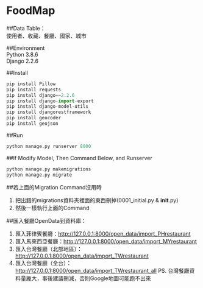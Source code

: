 # FoodMap

##Data Table：
<br>
使用者、收藏、餐廳、國家、城市

##Environment
<br>
Python 3.8.6
<br>
Django 2.2.6

##Install
```Python
pip install Pillow
pip install requests
pip install django==2.2.6
pip install django-import-export
pip install django-model-utils
pip install djangorestframework
pip install geocoder
pip install geojson
```

##Run
```Python
python manage.py runserver 8000
```

##If Modify Model, Then Command Below, and Runserver
```Python
python manage.py makemigrations
python manage.py migrate
```

##若上面的Migration Command沒用時
1. 把出錯的migrations資料夾裡面的東西刪掉(0001_initial.py & __init__.py)
2. 然後一樣執行上面的Command

##匯入餐廳OpenData到資料庫：
1. 匯入菲律賓餐廳：http://127.0.0.1:8000/open_data/import_PHrestaurant
2. 匯入馬來西亞餐廳：http://127.0.0.1:8000/open_data/import_MYrestaurant
3. 匯入台灣餐廳（北部地區）：http://127.0.0.1:8000/open_data/import_TWrestaurant 
4. 匯入台灣餐廳（全台）：http://127.0.0.1:8000/open_data/import_TWrestaurant_all 
PS. 台灣餐廳資料量龐大，事後建議刪減，否則Google地圖可能跑不出來
